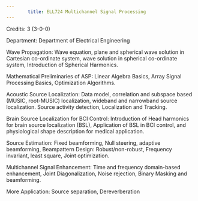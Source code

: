 ```yaml
---
        title: ELL724 Multichannel Signal Processing
---
```

Credits: 3 (3-0-0)

Department: Department of Electrical Engineering

Wave Propagation: Wave equation, plane and spherical wave solution in Cartesian co-ordinate system, wave solution in spherical co-ordinate system, Introduction of Spherical Harmonics.

Mathematical Preliminaries of ASP: Linear Algebra Basics, Array Signal Processing Basics, Optimization Algorithms.

Acoustic Source Localization: Data model, correlation and subspace based (MUSIC, root-MUSIC) localization, wideband and narrowband source localization. Source activity detection, Localization and Tracking.

Brain Source Localization for BCI Control: Introduction of Head harmonics for brain source localization (BSL), Application of BSL in BCI control, and physiological shape description for medical application.

Source Estimation: Fixed beamforming, Null steering, adaptive beamforming, Beampattern Design: Robust/non-robust, Frequency invariant, least square, Joint optimization.

Multichannel Signal Enhancement: Time and frequency domain-based enhancement, Joint Diagonalization, Noise rejection, Binary Masking and beamforming.

More Application: Source separation, Dereverberation